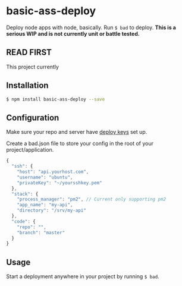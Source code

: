 # basic-ass-deploy
Deploy node apps with node, basically. Run `$ bad` to deploy. **This is a serious WIP and is not currently unit or battle tested.**

## READ FIRST
This project currently 

## Installation

```sh
$ npm install basic-ass-deploy --save
```

## Configuration
Make sure your repo and server have [deploy keys](https://developer.github.com/guides/managing-deploy-keys/) set up.

Create a bad.json file to store your config in the root of your project/application. 

```javascript
{
  "ssh": {
    "host": "api.yourhost.com",
    "username": "ubuntu",
    "privateKey": "~/yoursshkey.pem"
  },
  "stack": {
    "process_manager": "pm2", // Current only supporting pm2
    "app_name": "my-api",
    "directory": "/srv/my-api"
  },
  "code": {
    "repo": "",
    "branch": "master"
  }
}
```

## Usage
Start a deployment anywhere in your project by running `$ bad`.
